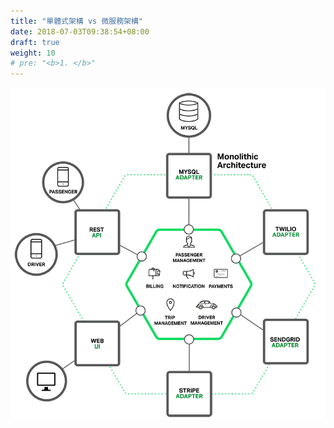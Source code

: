 ```yaml
---
title: "單體式架構 vs 微服務架構"
date: 2018-07-03T09:38:54+08:00
draft: true
weight: 10
# pre: "<b>1. </b>"
---
```


![monolithic architecture](/images/microservices/monolithic-service.png)